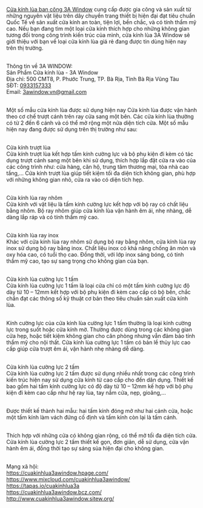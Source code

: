  <a href="https://3awindow.net/cua-kinh-lua">Cửa kính lùa ban công 3A Window</a> cung cấp được gia công và sản xuất từ những nguyên vật liệu trên dây chuyền trang thiết bị hiện đại đạt tiêu chuẩn Quốc Tế về sản xuất cửa kính an toàn, tiện lợi, bền chắc, và có tính thẩm mỹ cao. Nếu bạn đang tìm một loại cửa kính thích hợp cho những không gian tương đối trong công trình kiến trúc của mình, cửa kính lùa 3A Window sẽ giới thiệu với bạn về loại cửa kính lùa giá rẻ đang được tin dùng hiện nay trên thị trường.
 
<br>Thông tin về 3A WINDOW:
<br>Sản Phẩm Cửa kính lùa - 3A Window
<br>Địa chỉ: 500 CMT8, P. Phước Trung, TP. Bà Rịa, Tỉnh Bà Rịa Vũng Tàu
<br>SĐT: <a href="0933157333">0933157333</a>
<br>Email: <a href="3awindow.vn@gmail.com">3awindow.vn@gmail.com</a>


<br> Một số mẫu cửa kính lùa được sử dụng hiện nay
Cửa kính lùa được vận hành theo cơ chế trượt cánh trên ray cửa sang một bên. Các cửa kính lùa thường có từ 2 đến 6 cánh và có thể mở rộng một nửa diện tích cửa. Một số mẫu hiện nay đang được sử dụng trên thị trường như sau:

<br> Cửa kính trượt lùa
<br>Cửa kính trượt lùa kết hợp tấm kính cường lực và bộ phụ kiện đi kèm có tác dụng trượt cánh sang một bên khi sử dụng, thích hợp lắp đặt cửa ra vào của các công trình như: cửa hàng, căn hộ, trung tâm thương mại, tòa nhà cao tầng,… Cửa kính trượt lùa giúp tiết kiệm tối đa diện tích không gian, phù hợp với những không gian nhỏ, cửa ra vào có diện tích hẹp. 

<br> Cửa kính lùa ray nhôm
   <br>Cửa kính với vật liệu là tấm kính cường lực kết hợp với bộ ray có chất liệu bằng nhôm. Bộ ray nhôm giúp cửa kính lùa vận hành êm ái, nhẹ nhàng, dễ dàng lắp ráp và có tính thẩm mỹ cao.

<br> Cửa kính lùa ray inox
   <br>Khác với cửa kính lùa ray nhôm sử dụng bộ ray bằng nhôm, cửa kính lùa ray inox sử dụng bộ ray bằng inox. Chất liệu inox có khả năng chống ăn mòn và oxy hóa cao, có tuổi thọ cao. Đồng thời, với lớp inox sáng bóng, có tính thẩm mỹ cao, tạo sự sang trọng cho không gian của bạn.

<br> Cửa kính lùa cường lực 1 tấm
  <br>Cửa kính lùa cường lực 1 tấm là loại cửa chỉ có một tấm kính cường lực độ dày từ 10 – 12mm kết hợp với bộ phụ kiện đi kèm cao cấp có bộ bền, chắc chắn đạt các thông số kỹ thuật cơ bản theo tiêu chuẩn sản xuất cửa kính lùa.

   <br>Kính cường lực của cửa kính lùa cường lực 1 tấm thường là loại kính cường lực trong suốt hoặc cửa kính mờ. Thường được dùng trong các không gian cửa hẹp, hoặc tiết kiệm không gian cho căn phòng nhưng vẫn đảm bảo tính thẩm mỹ cho nội thất. Cửa kính lùa cường lực 1 tấm có bản lề thủy lực cao cấp giúp cửa trượt êm ái, vận hành nhẹ nhàng dễ dàng.

<br> Cửa kính lùa cường lực 2 tấm
<br>Cửa kính lùa cường lực 2 tấm được sử dụng nhiều nhất trong các công trình kiến trúc hiện nay sử dụng cửa kính từ cao cấp cho đến dân dụng. Thiết kế bao gồm hai tấm kính cường lực có độ dày từ 10 – 12mm kế hợp với bộ phụ kiện đi kèm cao cấp như hệ ray lùa, tay nắm cửa, nẹp, gioăng,…

<br>Được thiết kế thành hai mẫu: hai tấm kính đóng mở như hai cánh cửa, hoặc một tấm kính làm vách đứng cố định và tấm kính còn lại là tấm cánh.

<br>Thích hợp với những cửa có không gian rộng, có thể mở tối đa diện tích cửa. Cửa kính lùa cường lực 2 tấm thiết kế gọn, đơn giản, dễ sử dụng, cửa vận hành êm ái, đồng thời tạo sự sáng sủa hiện đại cho không gian.

<br>Mạng xã hội:
<br><a href="https://cuakinhlua3awindow.hpage.com/">https://cuakinhlua3awindow.hpage.com/</a>
<br><a href="https://www.mixcloud.com/cuakinhlua3awindow/">https://www.mixcloud.com/cuakinhlua3awindow/</a>
<br><a href="https://tapas.io/cuakinhlua3a">https://tapas.io/cuakinhlua3a</a>
<br><a href="https://cuakinhlua3awindow.bcz.com/">https://cuakinhlua3awindow.bcz.com/</a>
<br><a href="http://www.cuakinhlua3awindow.sitew.org/">http://www.cuakinhlua3awindow.sitew.org/</a>
